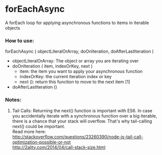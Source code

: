 # forEachAsync
A forEach loop for applying asynchronous functions to items in iterable objects

### How to use:

forEachAsync ( objectLiteralOrArray, doOnIteration, doAfterLastIteration )
- objectLiteralOrArray: The object or array you are iterating over
- doOnIteration ( item, indexOrKey, next )
  - item: the item you want to apply your asynchronous function
  - indexOrKey: the current iteration index or key
  - next (): return this function to move to the next item [1]
- doAfterLastIteration ()

### Notes:

1. Tail Calls: Returning the next() function is important with ES6. In case you accidentally
iterate with a synchronous function over a big iterable, there is a chance
that your stack will overflow. That's why tail-calling next() could be important.<br>Read more here:<br>
http://stackoverflow.com/questions/23260390/node-js-tail-call-optimization-possible-or-not<br>http://2ality.com/2014/04/call-stack-size.html
